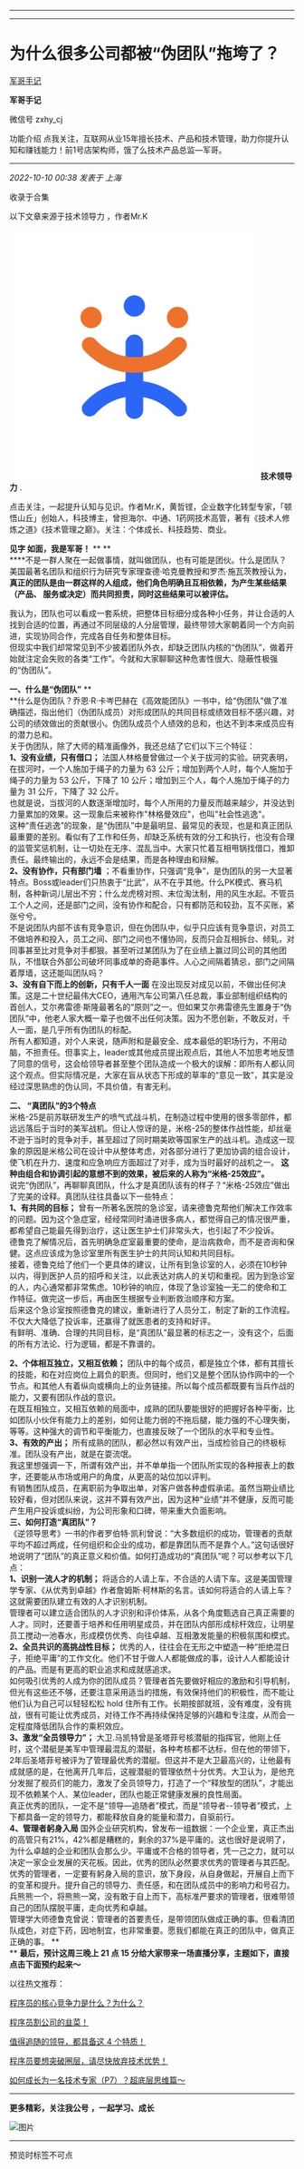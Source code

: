 ----------------------------------------
----------------------------------------
#  为什么很多公司都被“伪团队”拖垮了？

[ 军哥手记 ](javascript:void\(0\);)

**军哥手记** ![]()

微信号 zxhy_cj

功能介绍 点我关注，互联网从业15年擅长技术、产品和技术管理，助力你提升认知和赚钱能力！前1号店架构师，饿了么技术产品总监—军哥。

____

_2022-10-10 00:38_ _发表于 上海_

收录于合集

以下文章来源于技术领导力 ，作者Mr.K

![](images/0)
**技术领导力** .

点击关注，一起提升认知与见识。作者Mr.K，黄哲铿，企业数字化转型专家，「顿悟山丘」创始人，科技博主，曾担海尔、中通、1药网技术高管，著有《技术人修炼之道》《技术管理之巅》。关注：个体成长、科技趋势、商业。

  
****见字 如面，我是军哥！**** ** **  
****不是一群人聚在一起做事情，就叫做团队，也有可能是团伙。什么是团队？美国最著名团队和组织行为研究专家理查德·哈克曼教授和罗杰·施瓦茨教授认为，
**真正的团队是由一群这样的人组成，他们角色明确且互相依赖，为产生某些结果（产品、 服务或决定）而共同担责，同时这些结果可以被评估。**  
  
我认为，团队也可以看成一套系统，把整体目标细分成各种小任务，并让合适的人找到合适的位置，再通过不同层级的人分层管理，最终带领大家朝着同一个方向前进，实现协同合作，完成各自任务和整体目标。  
但现实中我们却常常见到不少披着团队外衣，却缺乏团队内核的“伪团队”，做着开始就注定会失败的各类“工作”。今就和大家聊聊这种危害性很大、隐蔽性极强的“伪团队”。  
  
 **一、什么是“伪团队”** **  
**什么是伪团队？乔恩·R·卡岑巴赫在《高效能团队》一书中，给“伪团队”做了准确描述，指出他们（伪团队成员）对形成团队的共同目标或绩效目标不感兴趣，对公司的绩效做出的贡献很小。伪团队成员个人绩效的总和，也达不到本来成员应有的潜力总和。  
关于伪团队，除了大师的精准画像外，我还总结了它们以下三个特征：  
 **1、没有业绩，只有借口；** 法国人林格曼曾做过一个关于拔河的实验。研究表明，在拔河时，一个人施加于绳子的力量为 63
公斤；增加到两个人时，每个人施加于绳子的力量为 53 公斤，下降了 10 公斤；增加到三个人，每个人施加于绳子的力量为 31 公斤，下降了 32 公斤。  
也就是说，当拔河的人数逐渐增加时，每个人所用的力量反而越来越少，并没达到力量累加的效果。这一现象后来被称作"林格曼效应"，也叫"社会性逃逸"。  
这种“责任逃逸”的现象，是“伪团队”中是最明显、最常见的表现，也是和真正团队最重要的差别。看似有了工作和任务，却缺乏系统有效的分工和执行，也没有合理的监管奖惩机制，让一切处在无序、混乱当中。大家只忙着互相甩锅找借口，推卸责任。最终输出的，永远不会是结果，而是各种理由和辩解。  
 **2、没有协作，只有部门墙**
；不看重协作，只强调“竞争”，是伪团队的另一大显著特点。Boss或leader们只热衷于“比武”，从不在乎其他。什么PK模式、赛马机制，各种新词儿层出不穷；什么龙虎榜对照、末位淘汰制，用的风生水起。不管员工个人之间，还是部门之间，没有协作和配合，只有都防范和较劲，互不买账，紧张兮兮。  
不是说团队内部不该有竞争意识，但在伪团队中，似乎只应该有竞争意识，对员工不做培养和投入，员工之间、部门之间也不懂协同，反而只会互相拆台、倾轧，对同事甚至比对竞争对手都狠。甚至听过某团队为了在业绩上赢过同公司的其他团队，不惜联合外部公司破坏同事成单的奇葩事件。人心之间隔着猜忌，部门之间隔着厚墙，这还能叫团队吗？  
 **3、没有自下而上的创新，只有千人一面**
在没出现反对成见以前，不做出任何决策。这是二十世纪最伟大CEO，通用汽车公司第八任总裁，事业部制组织结构的首创人，艾尔弗雷德·斯隆最著名的“原则”之一。但如果艾尔弗雷德先生置身于“伪团队”中，他老人家大概一辈子也做不出任何决策。因为不愿创新，不敢反对，千人一面，是几乎所有伪团队的标配。  
所有人都知道，对个人来说，随声附和是最安全、成本最低的职场行为，不用动脑，不担责任。但事实上，leader或其他成员提出观点后，其他人不加思考地反馈了同意的信号，这会给领导者甚至整个团队造成一个极大的误解：即所有人都认同这个观点。但实际情况是，大家在盲从状态下形成的草率的“意见一致”，其实是没经过深思熟虑的伪认同，不具价值，有害无利。  
  
 **二、 “真团队”的3个特点**  
米格-25是前苏联研发生产的喷气式战斗机，在制造过程中使用的很多零部件，都远远落后于当时的美军战机。但让人惊讶的是，米格-25的整体作战性能，却丝毫不逊于当时的竞争对手，甚至超过了同时期美欧等国家生产的战斗机。造成这一现象的原因是米格公司在设计中从整体考虑，对各部分进行了更加协调的组合设计，使飞机在升力、速度和应急响应方面超过了对手，成为当时最好的战机之一。
**这种由组合和协调引起的意想不到的效果，被后来的人称为“米格-25效应”。**  
说完“伪团队”，再聊聊真团队，什么才是真团队该有的样子？“米格-25效应”做出了完美的诠释。真团队往往具备以下一些特点：  
 **1、有共同的目标；**
曾有一所著名医院的急诊室，请来德鲁克帮他们解决工作效率的问题。因为这个急症室，经经常同时涌进很多病人，都觉得自己的情况很严重，都希望自己能最先得到治疗，这让医生护士们非常头大，也引起了不少投诉。  
德鲁克了解情况后，首先明确急症室最重要的使命，是治病救命，而不是咨询和保健。这点应该成为急诊室里所有医生护士的共同认知和共同目标。  
接着，德鲁克给了他们一个更具体的建议，让所有到急诊室的人，必须在10秒钟以内，得到医护人员的招呼和关注，以此表达对病人的关切和重视。因为到急诊室的人，内心通常都非常焦虑。10秒钟的响应，体现了急诊室独一无二的使命和工作特征。做完这一步后，再由医生根据专业判断救治顺序和方案。  
后来这个急诊室按照德鲁克的建议，重新进行了人员分工，制定了新的工作流程。不仅大大降低了投诉率，还赢得了就医患者的支持和好评。  
有鲜明、准确、合理的共同目标，是“真团队”最显著的标志之一，没有这个，后面的所有方法论、行为逻辑，都是不靠谱的。  
  
 **2、个体相互独立，又相互依赖；**
团队中的每个成员，都是独立个体，都有其擅长的技能，和在对应岗位上肩负的职责。但同时，他们又是整个团队协作网中的一个节点。和其他人有着纵向或横向上的业务链接。所以每个成员都既要有当兵作战的能力，又要有团队作战的意识。  
在既互相独立，又相互依赖的局面中，成熟的团队要能很好的把握好各种平衡，比如团队小伙伴有能力上的差别，如何让能力弱的不拖后腿，能力强的不心理失衡，等等。这种强大的调节和平衡能力，也直接反映了一个团队的水平和专业性。  
 **3、有效的产出；** 所有成熟的团队，都必然以有效产出，当成检验自己的终极标准。团队没有产出，就是在耍流氓。  
我这里想强调一下，所谓有效产出，并不单单指一个团队所实现的各种报表上的数字，还要能从市场或用户的角度，从更高的站位加以评判。  
有销售团队成员，在离职前为争取出单，对客户做各种虚假承诺。虽然当期业绩比较好看，但对团队来说，这并不算有效产出，因为这种“业绩”并不健康，反而可能产生用户投诉或纠纷，为公司形象和口碑，带来重大负面影响。  
 **三、如何打造“真团队”？**  
《逆领导思考》一书的作者罗伯特·凯利曾说：“大多数组织的成功，管理者的贡献平均不超过两成，任何组织和企业的成功，都是靠团队而不是靠个人。”这句话很好地说明了“团队”的真正意义和价值。如何打造成功的“真团队”呢？可以参考以下几点：  
 **1、识别一流人才的机制；**
将适合的人请上车，不合适的人请下车。这是美国管理学专家、《从优秀到卓越》作者詹姆斯·柯林斯的名言。该如何将适合的人请上车？这就需要团队建立有效的人才识别机制。  
管理者可以建立适合团队的人才识别和评价体系，从各个角度甄选自己真正需要的人才。同时，还要善于培养和任用明星成员，并在团队内部形成标杆效应，让明星员工搅动一池春水，形成模仿优秀、向往卓越、互相激发能量的积极氛围和模式。  
 **2、全员共识的高挑战性目标；**
优秀的人，往往会在无形之中塑造一种“拒绝混日子，拒绝平庸”的工作文化。他们不甘于做人人都能做成的事，设计人人都能设计的产品。而是有更高的职业追求和成就感追求。  
如何吸引优秀的人成为你的团队成员？管理者首先要做好相应的激励和引导机制，但光有这些还不够，还要注意采用适当的措施，有效保持他们的积极性，而不能让他们认为自己可以轻轻松松
hold 住所有工作。长期按部就班，没有难度，没有挑战，很有可能让优秀成员，对待工作不再持续保持足够的兴趣和专注度，从而会一定程度降低团队合作的乘积效应。  
 **3、激发“全员领导力”；**
大卫.马凯特曾是圣塔菲号核潜艇的指挥官，他刚上任时，这个潜艇是美军中管理最混乱的潜艇，各种考核都不达标，但在他的带领下，2年后圣塔菲号被评为了管理最优秀的潜艇。但这并不是大卫最高兴的，让他最有成就感的是，在他离开几年后，这艘潜艇的管理依然十分优秀。大卫认为，是他充分发掘了舰员们的能力，激发了全员领导力，打造了一个“释放型的团队”，才能出现不依赖某个人、某位leader，团队也能正常健康发展的良性局面。  
真正优秀的团队，一定不是“领导—追随者”模式，而是“领导者--领导者”模式，上下都具备一定的领导力，都能释放自身的能量和潜力，自驱前行。  
 **4、管理者躬身入局**
国外企业研究机构，曾发布一组数据：一个企业里，真正杰出的高管只有21%，42%都是糟糕的，剩余的37%是平庸的。这也很好是说明了，为什么卓越的企业和团队会那么少。平庸或不合格的领导者，凭一己之力，就可以决定一家企业发展的天花板。因此，优秀的团队必然要求优秀的管理者与其匹配。  
优秀的管理者，一定要有躬身入局的意识，放下身段，从自身做起，开展自上而下的变革和提升。提升自己的领导力、责任感，和在团队成员中的影响力和号召力。兵熊熊一个，将熊熊一窝，没有敢于自上而下，高标准严要求的管理者，很难带领自己的团队摆脱平庸，走向优秀和卓越。  
管理学大师德鲁克曾说：管理者的首要责任，是带领团队做成正确的事。但看清团队成色，对症下药，因地制宜，也非常重要。愿我们都能在真正的团队中，做真正正确的事。
**  
** **最后，预计这周三晚上 21 点 15 分给大家带来一场直播分享，主题如下，直接点击下面预约起来～**

以往热文推荐：

[程序员的核心竞争力是什么？为什么？](http://mp.weixin.qq.com/s?__biz=MzA3MDU2MjM4Ng==&mid=2247496771&idx=1&sn=e5eb31914ff9abbb8d5e90040691b590&chksm=9f38537ea84fda687339632b32d6103ad2c044e7e67c7212bf9ec2cd316e00dd55c505aaf134&scene=21#wechat_redirect)  

[程序员割公司的韭菜！](http://mp.weixin.qq.com/s?__biz=MzA3MDU2MjM4Ng==&mid=2247496649&idx=1&sn=60d76df235337c1dbca8f787fd026a82&chksm=9f3854f4a84fdde24eb8893d0e7506440f2d86c1e5e287746e77af612f5b7ca6a654854c8723&scene=21#wechat_redirect)

[值得追随的领导，都具备这 4
个特质！](http://mp.weixin.qq.com/s?__biz=MzA3MDU2MjM4Ng==&mid=2247496580&idx=1&sn=8a4b9b1d6f0a345632cbb98ead9c9aa7&chksm=9f3854b9a84fddaf51b10325beae6581f454313f8493265c62e124c1f15971a7e8f399270007&scene=21#wechat_redirect)

[程序员要想突破圈层，请尽快放弃技术优势！](http://mp.weixin.qq.com/s?__biz=MzA3MDU2MjM4Ng==&mid=2247496537&idx=1&sn=05abd69943d4f562e30298e8d11ac6ff&chksm=9f385464a84fdd728404c0ef6d35ea3738d8680788eb2523f91b24e3859c6a35412bbd9d4eb8&scene=21#wechat_redirect)  

[如何成长为一名技术专家（P7）？超底层思维篇～](http://mp.weixin.qq.com/s?__biz=MzA3MDU2MjM4Ng==&mid=2247496535&idx=1&sn=07b9a8adf717449aacd70b2d1f4348fb&chksm=9f38546aa84fdd7c7e9f297f437452b1f3b2b8d1bd2f7e6b7f84da631c2c66e262d6e4f09376&scene=21#wechat_redirect)

  

* * *

  

 **更多精彩，关注我公号** **，一起学习、成长**

![图片](https://mmbiz.qpic.cn/mmbiz_png/b96CibCt70iaajvl7fD4ZCicMcjhXMp1v6UibM134tIsO1j5yqHyNhh9arj090oAL7zGhRJRq6cFqFOlDZMleLl4pw/640?wx_fmt=png&wxfrom=5&wx_lazy=1&wx_co=1)

 ****

预览时标签不可点


